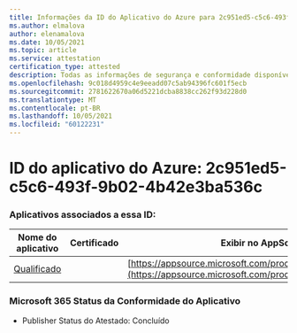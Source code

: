```yaml
---
title: Informações da ID do Aplicativo do Azure para 2c951ed5-c5c6-493f-9b02-4b42e3ba536c
ms.author: elmalova
author: elenamalova
ms.date: 10/05/2021
ms.topic: article
ms.service: attestation
certification_type: attested
description: Todas as informações de segurança e conformidade disponíveis para 2c951ed5-c5c6-493f-9b02-4b42e3ba536c.
ms.openlocfilehash: 9c018d4959c4e9eeadd07c5ab94396fc601f5ecb
ms.sourcegitcommit: 2781622670a06d5221dcba8838cc262f93d228d0
ms.translationtype: MT
ms.contentlocale: pt-BR
ms.lasthandoff: 10/05/2021
ms.locfileid: "60122231"
---
```

# <a name="azure-app-id-2c951ed5-c5c6-493f-9b02-4b42e3ba536c"></a>ID do aplicativo do Azure: 2c951ed5-c5c6-493f-9b02-4b42e3ba536c


### <a name="apps-associated-with-this-id"></a>Aplicativos associados a essa ID:
| **Nome do aplicativo** | **Certificado** | **Exibir no AppSource** |
|--------------|---------------|-----------------------|
| [Qualificado](https://docs.microsoft.com/microsoft-365-app-certification/forward/WA200002720) |  | [https://appsource.microsoft.com/product/office/WA200002720](https://appsource.microsoft.com/product/office/WA200002720) |

### <a name="microsoft-365-app-compliance-status"></a>Microsoft 365 Status da Conformidade do Aplicativo
- Publisher Status do Atestado: Concluído
